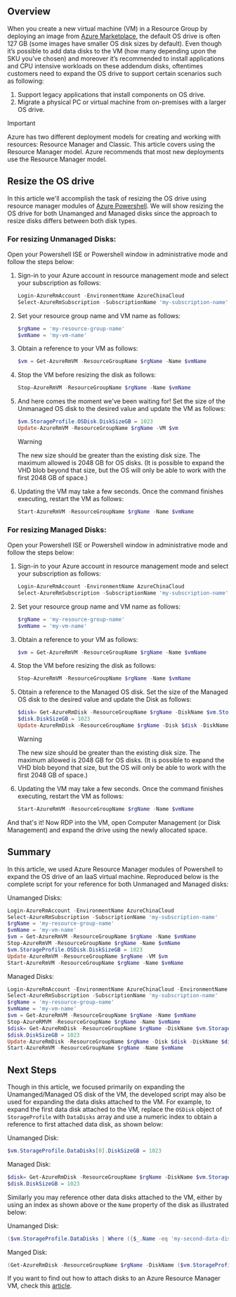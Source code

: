 ## Overview
When you create a new virtual machine (VM) in a Resource Group by deploying an image from [Azure Marketplace](https://market.azure.cn/zh-cn/marketplace/), the default OS drive is often 127 GB (some images have smaller OS disk sizes by default). Even though it’s possible to add data disks to the VM (how many depending upon the SKU you’ve chosen) and moreover it’s recommended to install applications and CPU intensive workloads on these addendum disks, oftentimes customers need to expand the OS drive to support certain scenarios such as following:

1. Support legacy applications that install components on OS drive.
2. Migrate a physical PC or virtual machine from on-premises with a larger OS drive.

> [!IMPORTANT]
> Azure has two different deployment models for creating and working with resources: Resource Manager and Classic. This article covers using the Resource Manager model. Azure recommends that most new deployments use the Resource Manager model.
> 
> 

## Resize the OS drive
In this article we'll accomplish the task of resizing the OS drive using resource manager modules of [Azure Powershell](https://docs.microsoft.com/powershell/azureps-cmdlets-docs). We will show resizing the OS drive for both Unamanged and Managed disks since the approach to resize disks differs between both disk types.

### For resizing Unmanaged Disks:

Open your Powershell ISE or Powershell window in administrative mode and follow the steps below:

1. Sign-in to your Azure account in resource management mode and select your subscription as follows:

   ```Powershell
   Login-AzureRmAccount -EnvironmentName AzureChinaCloud
   Select-AzureRmSubscription -SubscriptionName 'my-subscription-name'
   ```
2. Set your resource group name and VM name as follows:

   ```Powershell
   $rgName = 'my-resource-group-name'
   $vmName = 'my-vm-name'
   ```
3. Obtain a reference to your VM as follows:

   ```Powershell
   $vm = Get-AzureRmVM -ResourceGroupName $rgName -Name $vmName
   ```
4. Stop the VM before resizing the disk as follows:

    ```Powershell
    Stop-AzureRmVM -ResourceGroupName $rgName -Name $vmName
    ```
5. And here comes the moment we've been waiting for! Set the size of the Unmanaged OS disk to the desired value and update the VM as follows:

   ```Powershell
   $vm.StorageProfile.OSDisk.DiskSizeGB = 1023
   Update-AzureRmVM -ResourceGroupName $rgName -VM $vm
   ```

   > [!WARNING]
   > The new size should be greater than the existing disk size. The maximum allowed is 2048 GB for OS disks. (It is possible to expand the VHD blob beyond that size, but the OS will only be able to work with the first 2048 GB of space.)
   > 
   > 
6. Updating the VM may take a few seconds. Once the command finishes executing, restart the VM as follows:

   ```Powershell
   Start-AzureRmVM -ResourceGroupName $rgName -Name $vmName
   ```

### For resizing Managed Disks:

Open your Powershell ISE or Powershell window in administrative mode and follow the steps below:

1. Sign-in to your Azure account in resource management mode and select your subscription as follows:

   ```Powershell
   Login-AzureRmAccount -EnvironmentName AzureChinaCloud
   Select-AzureRmSubscription -SubscriptionName 'my-subscription-name'
   ```
2. Set your resource group name and VM name as follows:

   ```Powershell
   $rgName = 'my-resource-group-name'
   $vmName = 'my-vm-name'
   ```
3. Obtain a reference to your VM as follows:

   ```Powershell
   $vm = Get-AzureRmVM -ResourceGroupName $rgName -Name $vmName
   ```
4. Stop the VM before resizing the disk as follows:

    ```Powershell
    Stop-AzureRmVM -ResourceGroupName $rgName -Name $vmName
    ```
5. Obtain a reference to the Managed OS disk. Set the size of the Managed OS disk to the desired value and update the Disk as follows:

   ```Powershell
   $disk= Get-AzureRmDisk -ResourceGroupName $rgName -DiskName $vm.StorageProfile.OsDisk.Name
   $disk.DiskSizeGB = 1023
   Update-AzureRmDisk -ResourceGroupName $rgName -Disk $disk -DiskName $disk.Name
   ```   
   > [!WARNING]
   > The new size should be greater than the existing disk size. The maximum allowed is 2048 GB for OS disks. (It is possible to expand the VHD blob beyond that size, but the OS will only be able to work with the first 2048 GB of space.)
   > 
   > 
6. Updating the VM may take a few seconds. Once the command finishes executing, restart the VM as follows:

   ```Powershell
   Start-AzureRmVM -ResourceGroupName $rgName -Name $vmName
   ```

And that's it! Now RDP into the VM, open Computer Management (or Disk Management) and expand the drive using the newly allocated space.

## Summary
In this article, we used Azure Resource Manager modules of Powershell to expand the OS drive of an IaaS virtual machine. Reproduced below is the complete script for your reference for both Unmanaged and Managed disks:

Unamanged Disks:

```Powershell
Login-AzureRmAccount -EnvironmentName AzureChinaCloud
Select-AzureRmSubscription -SubscriptionName 'my-subscription-name'
$rgName = 'my-resource-group-name'
$vmName = 'my-vm-name'
$vm = Get-AzureRmVM -ResourceGroupName $rgName -Name $vmName
Stop-AzureRmVM -ResourceGroupName $rgName -Name $vmName
$vm.StorageProfile.OSDisk.DiskSizeGB = 1023
Update-AzureRmVM -ResourceGroupName $rgName -VM $vm
Start-AzureRmVM -ResourceGroupName $rgName -Name $vmName
```
Managed Disks:

```Powershell
Login-AzureRmAccount -EnvironmentName AzureChinaCloud -EnvironmentName AzureChinaCloud
Select-AzureRmSubscription -SubscriptionName 'my-subscription-name'
$rgName = 'my-resource-group-name'
$vmName = 'my-vm-name'
$vm = Get-AzureRmVM -ResourceGroupName $rgName -Name $vmName
Stop-AzureRMVM -ResourceGroupName $rgName -Name $vmName
$disk= Get-AzureRmDisk -ResourceGroupName $rgName -DiskName $vm.StorageProfile.OsDisk.Name
$disk.DiskSizeGB = 1023
Update-AzureRmDisk -ResourceGroupName $rgName -Disk $disk -DiskName $disk.Name
Start-AzureRmVM -ResourceGroupName $rgName -Name $vmName
```

## Next Steps
Though in this article, we focused primarily on expanding the Unamanged/Managed OS disk of the VM, the developed script may also be used for expanding the data disks attached to the VM. For example, to expand the first data disk attached to the VM, replace the ```OSDisk``` object of ```StorageProfile``` with ```DataDisks``` array and use a numeric index to obtain a reference to first attached data disk, as shown below:

Unamanged Disk:
```Powershell
$vm.StorageProfile.DataDisks[0].DiskSizeGB = 1023
```
Managed Disk:
```Powershell
$disk= Get-AzureRmDisk -ResourceGroupName $rgName -DiskName $vm.StorageProfile.DataDisks[0].Name
$disk.DiskSizeGB = 1023
```

Similarly you may reference other data disks attached to the VM, either by using an index as shown above or the ```Name``` property of the disk as illustrated below:

Unamanged Disk:
```Powershell
($vm.StorageProfile.DataDisks | Where ({$_.Name -eq 'my-second-data-disk'}).DiskSizeGB = 1023
```
Manged Disk:
```Powershell
(Get-AzureRmDisk -ResourceGroupName $rgName -DiskName ($vm.StorageProfile.DataDisks | Where ({$_.Name -eq 'my-second-data-disk'})).Name).DiskSizeGB = 1023
```

If you want to find out how to attach disks to an Azure Resource Manager VM, check this [article](../articles/virtual-machines/windows/attach-managed-disk-portal.md?toc=%2fvirtual-machines%2fwindows%2ftoc.json).

<!--Update_Description: wording update, update cmdlet-->
<!--ms.date: 01/29/2018-->